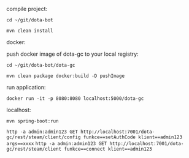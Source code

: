 compile project:

`cd ~/git/dota-bot`

`mvn clean install`

docker:

push docker image of dota-gc to your local registry:

`cd ~/git/dota-bot/dota-gc`

`mvn clean package docker:build -D pushImage`

run application:

`docker run -it -p 8080:8080 localhost:5000/dota-gc`

localhost:

`mvn spring-boot:run`

`http -a admin:admin123 GET http://localhost:7001/dota-gc/rest/steam/client/config funkce==setAuthCode klient==admin123 args==xxxx`
`http -a admin:admin123 GET http://localhost:7001/dota-gc/rest/steam/client funkce==connect klient==admin123`
